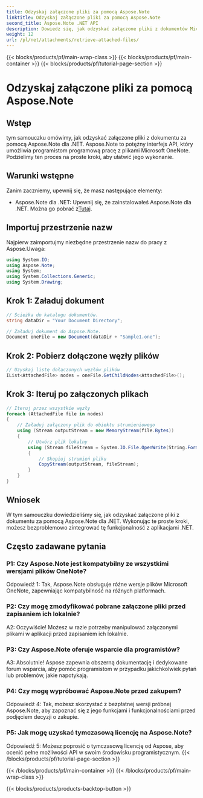 ```yaml
---
title: Odzyskaj załączone pliki za pomocą Aspose.Note
linktitle: Odzyskaj załączone pliki za pomocą Aspose.Note
second_title: Aspose.Note .NET API
description: Dowiedz się, jak odzyskać załączone pliki z dokumentów Microsoft OneNote przy użyciu Aspose.Note dla .NET. Postępuj zgodnie z instrukcjami, aby załadować, pobrać węzły i przeglądać załączniki.
weight: 12
url: /pl/net/attachments/retrieve-attached-files/
---
```


{{< blocks/products/pf/main-wrap-class >}}
{{< blocks/products/pf/main-container >}}
{{< blocks/products/pf/tutorial-page-section >}}

# Odzyskaj załączone pliki za pomocą Aspose.Note

## Wstęp

tym samouczku omówimy, jak odzyskać załączone pliki z dokumentu za pomocą Aspose.Note dla .NET. Aspose.Note to potężny interfejs API, który umożliwia programistom programową pracę z plikami Microsoft OneNote. Podzielimy ten proces na proste kroki, aby ułatwić jego wykonanie.

## Warunki wstępne

Zanim zaczniemy, upewnij się, że masz następujące elementy:

-  Aspose.Note dla .NET: Upewnij się, że zainstalowałeś Aspose.Note dla .NET. Można go pobrać z[Tutaj](https://releases.aspose.com/note/net/).

## Importuj przestrzenie nazw

Najpierw zaimportujmy niezbędne przestrzenie nazw do pracy z Aspose.Uwaga:

```csharp
using System.IO;
using Aspose.Note;
using System;
using System.Collections.Generic;
using System.Drawing;
```

## Krok 1: Załaduj dokument

```csharp
// Ścieżka do katalogu dokumentów.
string dataDir = "Your Document Directory";

// Załaduj dokument do Aspose.Note.
Document oneFile = new Document(dataDir + "Sample1.one");
```

## Krok 2: Pobierz dołączone węzły plików

```csharp
// Uzyskaj listę dołączonych węzłów plików
IList<AttachedFile> nodes = oneFile.GetChildNodes<AttachedFile>();
```

## Krok 3: Iteruj po załączonych plikach

```csharp
// Iteruj przez wszystkie węzły
foreach (AttachedFile file in nodes)
{
    // Załaduj załączony plik do obiektu strumieniowego
    using (Stream outputStream = new MemoryStream(file.Bytes))
    {
        // Utwórz plik lokalny
        using (Stream fileStream = System.IO.File.OpenWrite(String.Format(dataDir + file.FileName)))
        {
            // Skopiuj strumień pliku
            CopyStream(outputStream, fileStream);
        }
    }
}
```

## Wniosek

W tym samouczku dowiedzieliśmy się, jak odzyskać załączone pliki z dokumentu za pomocą Aspose.Note dla .NET. Wykonując te proste kroki, możesz bezproblemowo zintegrować tę funkcjonalność z aplikacjami .NET.

## Często zadawane pytania

### P1: Czy Aspose.Note jest kompatybilny ze wszystkimi wersjami plików OneNote?

Odpowiedź 1: Tak, Aspose.Note obsługuje różne wersje plików Microsoft OneNote, zapewniając kompatybilność na różnych platformach.

### P2: Czy mogę zmodyfikować pobrane załączone pliki przed zapisaniem ich lokalnie?

A2: Oczywiście! Możesz w razie potrzeby manipulować załączonymi plikami w aplikacji przed zapisaniem ich lokalnie.

### P3: Czy Aspose.Note oferuje wsparcie dla programistów?

A3: Absolutnie! Aspose zapewnia obszerną dokumentację i dedykowane forum wsparcia, aby pomóc programistom w przypadku jakichkolwiek pytań lub problemów, jakie napotykają.

### P4: Czy mogę wypróbować Aspose.Note przed zakupem?

Odpowiedź 4: Tak, możesz skorzystać z bezpłatnej wersji próbnej Aspose.Note, aby zapoznać się z jego funkcjami i funkcjonalnościami przed podjęciem decyzji o zakupie.

### P5: Jak mogę uzyskać tymczasową licencję na Aspose.Note?

Odpowiedź 5: Możesz poprosić o tymczasową licencję od Aspose, aby ocenić pełne możliwości API w swoim środowisku programistycznym.
{{< /blocks/products/pf/tutorial-page-section >}}

{{< /blocks/products/pf/main-container >}}
{{< /blocks/products/pf/main-wrap-class >}}

{{< blocks/products/products-backtop-button >}}
